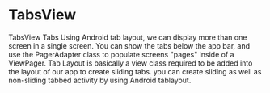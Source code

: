 # TabsView
TabsView
Tabs
Using Android tab layout, we can display more than one screen in a single screen.
You can show the tabs below the app bar, and use the PagerAdapter class to populate screens "pages" inside of a ViewPager.
Tab Layout is basically a view class required to be added into the layout of our app to create sliding tabs.
you can create sliding as well as non-sliding tabbed activity by using Android tablayout.
